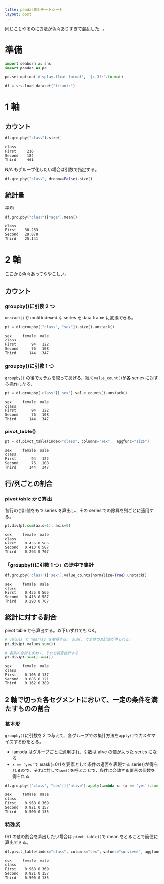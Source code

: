 ```yaml
---
title: pandas集計チートシート
layout: post
---
```


同じことやるのに方法が色々ありすぎて混乱した...。

# 準備

```python
import seaborn as sns
import pandas as pd

pd.set_option('display.float_format', '{:.3f}'.format)

df = sns.load_dataset("titanic")
```

# 1 軸

## カウント

```python
df.groupby("class").size()
```

```
class
First     216
Second    184
Third     491
```

N/A もグループ化したい場合は引数で指定する。

```python
df.groupby("class", dropna=False).size()
```

## 統計量

平均

```python
df.groupby("class")["age"].mean()
```

```
class
First    38.233
Second   29.878
Third    25.141
```

# 2 軸

ここから色々あってややこしい。

## カウント

### groupby()に引数 2 つ

`unstack()`で multi indexed な series を data frame に変換できる。

```python
pt = df.groupby(["class", "sex"]).size().unstack()
```

```
sex     female  male
class
First       94   122
Second      76   108
Third      144   347
```

### groupby()に引数 1 つ

`groupby()` の後でカラムを絞ってあげる。続く`value_count()`が各 series に対する操作になる。

```python
pt = df.groupby('class')['sex'].value_counts().unstack()
```

```
sex     female  male
class
First       94   122
Second      76   108
Third      144   347
```

### pivot_table()

```python
pt = df.pivot_table(index="class", columns="sex",  aggfunc="size")
```

```
sex     female  male
class
First       94   122
Second      76   108
Third      144   347
```

## 行/列ごとの割合

### pivot table から算出

各行の合計値をもつ series を算出し、その series での除算を列ごとに適用する。

```python
pt.div(pt.sum(axis=1), axis=0)
```

```
sex     female  male
class
First    0.435 0.565
Second   0.413 0.587
Third    0.293 0.707
```

### 「groupby()に引数 1 つ」の途中で集計

```python
df.groupby('class')['sex'].value_counts(normalize=True).unstack()
```

```
sex     female  male
class
First    0.435 0.565
Second   0.413 0.587
Third    0.293 0.707
```

## 総計に対する割合

pivot table から算出する。以下いずれでも OK。

```python
# values で ndarray を取得する。 sum() で全体の合計値が得られる。
pt.div(pt.values.sum())

# 各列の合計を求めて、それを再度合計する
pt.div(pt.sum().sum())
```

```
sex     female  male
class
First    0.105 0.137
Second   0.085 0.121
Third    0.162 0.389
```

## 2 軸で切った各セグメントにおいて、一定の条件を満たすものの割合

### 基本形

`groupby()`に引数を 2 つ与えて、各グループでの集計方法を`apply()`でカスタマイズする形をとる。

- lambda はグループごとに適用され、引数は alive の値が入った series になる
- `x == 'yes'`で mask(=0/1 を要素として条件の適否を表現する series)が得られるので、それに対して`sum()`を呼ぶことで、条件に合致する要素の個数を得られる

```python
df.groupby(["class", "sex"])['alive'].apply(lambda x: (x == 'yes').sum() /len(x)).unstack()
```

```
sex     female  male
class
First    0.968 0.369
Second   0.921 0.157
Third    0.500 0.135
```

### 特殊系

0/1 の値の割合を算出したい場合は `pivot_table()`で mean をとることで簡便に算出できる。

```python
df.pivot_table(index="class", columns="sex", values="survived", aggfunc="mean")
```

```
sex     female  male
class
First    0.968 0.369
Second   0.921 0.157
Third    0.500 0.135
```
